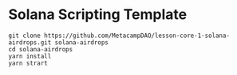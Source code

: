 # Solana Scripting Template

```
git clone https://github.com/MetacampDAO/lesson-core-1-solana-airdrops.git solana-airdrops
cd solana-airdrops
yarn install
yarn strart
```
